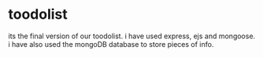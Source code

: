 # toodolist
its the final version of our toodolist. i have used express, ejs and mongoose. i have also used the mongoDB database to store pieces of info.
